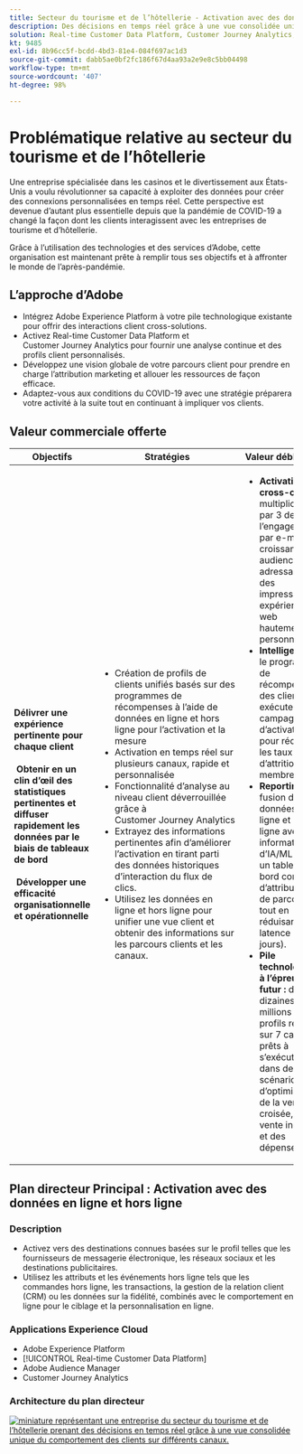 ```yaml
---
title: Secteur du tourisme et de l’hôtellerie - Activation avec des données en ligne et hors ligne
description: Des décisions en temps réel grâce à une vue consolidée unique du comportement des clients sur différents canaux.
solution: Real-time Customer Data Platform, Customer Journey Analytics, Analytics, Audience Manager, Experience Manager, Target
kt: 9485
exl-id: 8b96cc5f-bcdd-4bd3-81e4-084f697ac1d3
source-git-commit: dabb5ae0bf2fc186f67d4aa93a2e9e8c5bb04498
workflow-type: tm+mt
source-wordcount: '407'
ht-degree: 98%

---
```


# Problématique relative au secteur du tourisme et de l’hôtellerie

Une entreprise spécialisée dans les casinos et le divertissement aux États-Unis a voulu révolutionner sa capacité à exploiter des données pour créer des connexions personnalisées en temps réel.  Cette perspective est devenue d’autant plus essentielle depuis que la pandémie de COVID-19 a changé la façon dont les clients interagissent avec les entreprises de tourisme et d’hôtellerie.

Grâce à l’utilisation des technologies et des services d’Adobe, cette organisation est maintenant prête à remplir tous ses objectifs et à affronter le monde de l’après-pandémie.

## L’approche d’Adobe

* Intégrez Adobe Experience Platform à votre pile technologique existante pour offrir des interactions client cross-solutions.
* Activez Real-time Customer Data Platform et Customer Journey Analytics pour fournir une analyse continue et des profils client personnalisés.
* Développez une vision globale de votre parcours client pour prendre en charge l’attribution marketing et allouer les ressources de façon efficace.
* Adaptez-vous aux conditions du COVID-19 avec une stratégie préparera votre activité à la suite tout en continuant à impliquer vos clients.

## Valeur commerciale offerte

| Objectifs | Stratégies | Valeur débloquée |
|---|---|---|
| **Délivrer une expérience pertinente pour chaque client **<br></br>** Obtenir en un clin d’œil des statistiques pertinentes et diffuser rapidement les données par le biais de tableaux de bord **<br></br>** Développer une efficacité organisationnelle et opérationnelle**</ul> | <ul><li>Création de profils de clients unifiés basés sur des programmes de récompenses à l’aide de données en ligne et hors ligne pour l’activation et la mesure</li><li>Activation en temps réel sur plusieurs canaux, rapide et personnalisée</li><li>Fonctionnalité d’analyse au niveau client déverrouillée grâce à Customer Journey Analytics</li><li>Extrayez des informations pertinentes afin d’améliorer l’activation en tirant parti des données historiques d’interaction du flux de clics.</li><li>Utilisez les données en ligne et hors ligne pour unifier une vue client et obtenir des informations sur les parcours clients et les canaux.</li></ul> | <ul><li><strong> Activation cross-canal : </strong>multiplication par 3 de l’engagement par e-mail, croissance des audiences adressables et des impressions, expériences web hautement personnalisées </li><li><strong>Intelligence : </strong>le programme de récompenses des clients exécute une campagne d’activation pour réduire les taux d’attrition des membres.</li><li><strong>Reporting : </strong>fusion des données en ligne et hors ligne avec des informations d’IA/ML dans un tableau de bord convivial d’attribution et de parcours, tout en réduisant la latence (par jours).</li><li><strong>Pile technologique à l’épreuve du futur : </strong>des dizaines de millions de profils répartis sur 7 canaux prêts à s’exécuter dans des scénarios d’optimisation de la vente croisée, de la vente incitative et des dépenses</li></ul> |

## Plan directeur Principal : Activation avec des données en ligne et hors ligne

### Description

<ul><li>Activez vers des destinations connues basées sur le profil telles que les fournisseurs de messagerie électronique, les réseaux sociaux et les destinations publicitaires.</li><li>Utilisez les attributs et les événements hors ligne tels que les commandes hors ligne, les transactions, la gestion de la relation client (CRM) ou les données sur la fidélité, combinés avec le comportement en ligne pour le ciblage et la personnalisation en ligne.</li></li></ul>

### Applications Experience Cloud

<ul><li>Adobe Experience Platform</li><li>[!UICONTROL Real-time Customer Data Platform]</li><li>Adobe Audience Manager</li><li>Customer Journey Analytics</li></ul>

### Architecture du plan directeur

<a href="https://experienceleague.adobe.com/docs/blueprints-learn/architecture/audience-activation/platform-and-applications.html?lang=fr"><img alt="miniature représentant une entreprise du secteur du tourisme et de l’hôtellerie prenant des décisions en temps réel grâce à une vue consolidée unique du comportement des clients sur différents canaux." src="https://experienceleague.adobe.com/docs/blueprints-learn/assets/known_activation.svg" class="modal-image" /></a>
